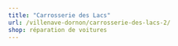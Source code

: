 ```yaml
---
title: "Carrosserie des Lacs"
url: /villenave-dornon/carrosserie-des-lacs-2/
shop: réparation de voitures
---
```

